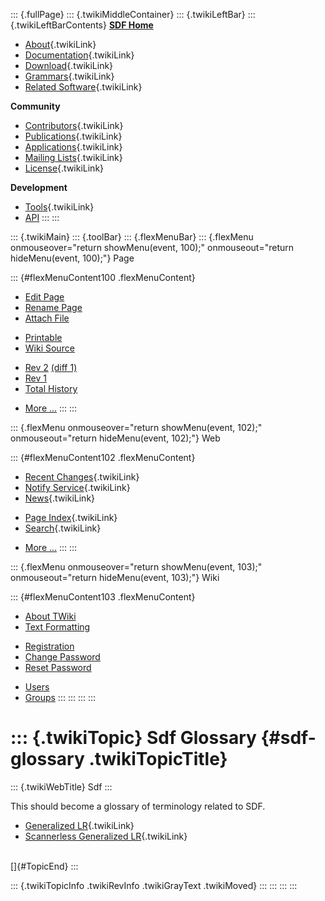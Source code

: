 ::: {.fullPage}
::: {.twikiMiddleContainer}
::: {.twikiLeftBar}
::: {.twikiLeftBarContents}
**[SDF Home](http://www.syntax-definition.org)**

-   [About](SdfLanguage){.twikiLink}
-   [Documentation](SdfDocumentation){.twikiLink}
-   [Download](SdfSoftware){.twikiLink}
-   [Grammars](SdfGrammars){.twikiLink}
-   [Related Software](SdfRelatedSoftware){.twikiLink}

**Community**

-   [Contributors](SdfDevelopment){.twikiLink}
-   [Publications](SdfPublications){.twikiLink}
-   [Applications](SdfApplications){.twikiLink}
-   [Mailing Lists](MailingList){.twikiLink}
-   [License](BSDLicense){.twikiLink}

**Development**

-   [Tools](DevelopmentTools){.twikiLink}
-   [API](http://homepages.cwi.nl/~daybuild/daily-docs)
:::
:::

::: {.twikiMain}
::: {.toolBar}
::: {.flexMenuBar}
::: {.flexMenu onmouseover="return showMenu(event, 100);" onmouseout="return hideMenu(event, 100);"}
Page

::: {#flexMenuContent100 .flexMenuContent}
-   [Edit
    Page](http://www.program-transformation.org/edit/Sdf/SdfGlossary?t=1536826607)
-   [Rename
    Page](http://www.program-transformation.org/rename/Sdf/SdfGlossary)
-   [Attach
    File](http://www.program-transformation.org/attach/Sdf/SdfGlossary)

<!-- -->

-   [Printable](http://www.program-transformation.org/view/Sdf/SdfGlossary?skin=print.pattern)
-   [Wiki
    Source](http://www.program-transformation.org/view/Sdf/SdfGlossary?skin=text&raw=on&contenttype=text/plain)

<!-- -->

-   [Rev
    2](http://www.program-transformation.org/view/Sdf/SdfGlossary?rev=1.2)
    [(diff 1)](http://www.program-transformation.org/rdiff/Sdf/SdfGlossary?rev1=1.2&rev2=1.1)
-   [Rev
    1](http://www.program-transformation.org/view/Sdf/SdfGlossary?rev=1.1)
-   [Total
    History](http://www.program-transformation.org/rdiff/Sdf/SdfGlossary)

<!-- -->

-   [More
    \...](http://www.program-transformation.org/oops/Sdf/SdfGlossary?template=oopsmore&param1=1.2&param2=1.2)
:::
:::

::: {.flexMenu onmouseover="return showMenu(event, 102);" onmouseout="return hideMenu(event, 102);"}
Web

::: {#flexMenuContent102 .flexMenuContent}
-   [Recent Changes](WebChanges){.twikiLink}
-   [Notify Service](WebNotify){.twikiLink}
-   [News](WebNews){.twikiLink}

<!-- -->

-   [Page Index](WebIndex){.twikiLink}
-   [Search](WebSearch){.twikiLink}

<!-- -->

-   [More
    \...](http://www.program-transformation.org/oops/Sdf/SdfGlossary?template=oopsmore&param1=1.2&param2=1.2)
:::
:::

::: {.flexMenu onmouseover="return showMenu(event, 103);" onmouseout="return hideMenu(event, 103);"}
Wiki

::: {#flexMenuContent103 .flexMenuContent}
-   [About
    TWiki](http://www.program-transformation.org/view/TWiki/WebHome)
-   [Text
    Formatting](http://www.program-transformation.org/view/TWiki/TextFormattingRules)

<!-- -->

-   [Registration](http://www.program-transformation.org/view/TWiki/TWikiRegistration)
-   [Change
    Password](http://www.program-transformation.org/view/TWiki/ChangePassword)
-   [Reset
    Password](http://www.program-transformation.org/view/TWiki/ResetPassword)

<!-- -->

-   [Users](http://www.program-transformation.org/view/Main/TWikiUsers)
-   [Groups](http://www.program-transformation.org/view/Main/TWikiGroups)
:::
:::
:::
:::

::: {.twikiTopic}
Sdf Glossary {#sdf-glossary .twikiTopicTitle}
============

::: {.twikiWebTitle}
Sdf
:::

This should become a glossary of terminology related to SDF.

-   [Generalized LR](GeneralizedLR){.twikiLink}
-   [Scannerless Generalized LR](ScannerlessGeneralizedLR){.twikiLink}

\
[]{#TopicEnd}
:::

::: {.twikiTopicInfo .twikiRevInfo .twikiGrayText .twikiMoved}
:::
:::
:::
:::
